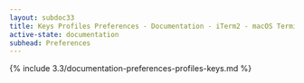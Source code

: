 ```yaml
---
layout: subdoc33
title: Keys Profiles Preferences - Documentation - iTerm2 - macOS Terminal Replacement
active-state: documentation
subhead: Preferences
---
```

{% include 3.3/documentation-preferences-profiles-keys.md %}
